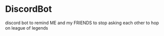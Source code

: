 # DiscordBot
discord bot to remind ME and my FRIENDS to stop asking each other to hop on league of legends 
